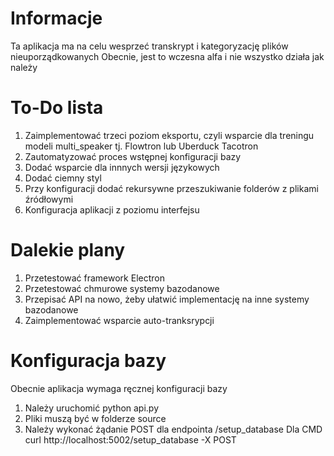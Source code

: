 # Informacje
Ta aplikacja ma na celu wesprzeć transkrypt i kategoryzację plików nieuporządkowanych
Obecnie, jest to wczesna alfa i nie wszystko działa jak należy

# To-Do lista
1. Zaimplementować trzeci poziom eksportu, czyli wsparcie dla treningu modeli multi_speaker tj. Flowtron lub Uberduck Tacotron
2. Zautomatyzować proces wstępnej konfiguracji bazy
3. Dodać wsparcie dla innnych wersji językowych
4. Dodać ciemny styl
5. Przy konfiguracji dodać rekursywne przeszukiwanie folderów z plikami źródłowymi
6. Konfiguracja aplikacji z poziomu interfejsu

# Dalekie plany
1. Przetestować framework Electron
2. Przetestować chmurowe systemy bazodanowe
3. Przepisać API na nowo, żeby ułatwić implementację na inne systemy bazodanowe
4. Zaimplementować wsparcie auto-tranksrypcji

# Konfiguracja bazy
Obecnie aplikacja wymaga ręcznej konfiguracji bazy
1. Należy uruchomić python api.py
2. Pliki muszą być w folderze source
3. Należy wykonać żądanie POST dla endpointa /setup_database
Dla CMD
curl http://localhost:5002/setup_database -X POST

